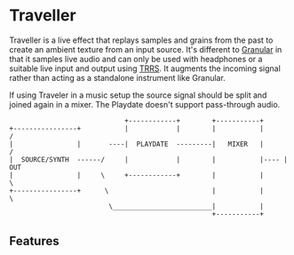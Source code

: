 # Traveller

Traveller is a live effect that replays samples and grains from the past to create an ambient texture from an input source. It's different to [Granular](https://orllewin.github.io/playdate/granular/) in that it samples live audio and can only be used with headphones or a suitable live input and output using [TRRS](https://help.play.date/hardware/supported-inputs/). It augments the incoming signal rather than acting as a standalone instrument like Granular.

If using Traveler in a music setup the source signal should be split and joined again in a mixer. The Playdate doesn't support pass-through audio.

```
                             +------------+        +-----------+
+----------------+           |            |        |           |       /
|                |       ----|  PLAYDATE  ---------|   MIXER   |      / 
|  SOURCE/SYNTH  ------/     |            |        |           |---- | OUT
|                |     \     +------------+        |           |      \ 
+----------------+      \                          |           |       \
                         \_________________________|           |
                                                   +-----------+
```

## Features


